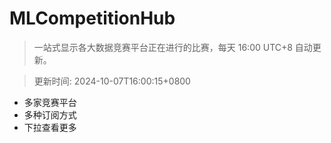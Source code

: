 # MLCompetitionHub

> 一站式显示各大数据竞赛平台正在进行的比赛，每天 16:00 UTC+8 自动更新。
  
> 更新时间: 2024-10-07T16:00:15+0800 

* 多家竞赛平台
* 多种订阅方式
* 下拉查看更多